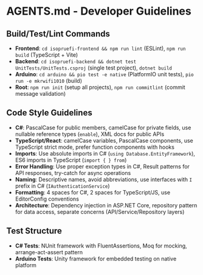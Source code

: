# AGENTS.md - Developer Guidelines

## Build/Test/Lint Commands
- **Frontend**: `cd isopruefi-frontend && npm run lint` (ESLint), `npm run build` (TypeScript + Vite)
- **Backend**: `cd isopruefi-backend && dotnet test UnitTests/UnitTests.csproj` (single test project), `dotnet build`
- **Arduino**: `cd arduino && pio test -e native` (PlatformIO unit tests), `pio run -e mkrwifi1010` (build)
- **Root**: `npm run init` (setup all projects), `npm run commitlint` (commit message validation)

## Code Style Guidelines
- **C#**: PascalCase for public members, camelCase for private fields, use nullable reference types (`enable`), XML docs for public APIs
- **TypeScript/React**: camelCase variables, PascalCase components, use TypeScript strict mode, prefer function components with hooks
- **Imports**: Use absolute imports in C# (`using Database.EntityFramework`), ES6 imports in TypeScript (`import { } from`)
- **Error Handling**: Use proper exception types in C#, Result patterns for API responses, try-catch for async operations
- **Naming**: Descriptive names, avoid abbreviations, use interfaces with `I` prefix in C# (`IAuthenticationService`)
- **Formatting**: 4 spaces for C#, 2 spaces for TypeScript/JS, use EditorConfig conventions
- **Architecture**: Dependency injection in ASP.NET Core, repository pattern for data access, separate concerns (API/Service/Repository layers)

## Test Structure
- **C# Tests**: NUnit framework with FluentAssertions, Moq for mocking, arrange-act-assert pattern
- **Arduino Tests**: Unity framework for embedded testing on native platform